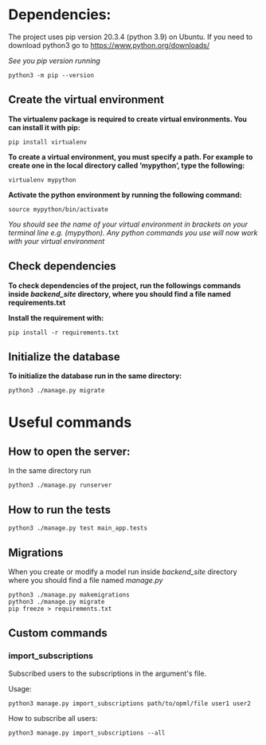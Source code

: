 # Dependencies:
The project uses pip version 20.3.4 (python 3.9) on Ubuntu. If you need to download python3 go to https://www.python.org/downloads/

*See you pip version running*

    python3 -m pip --version

## Create the virtual environment

**The virtualenv package is required to create virtual environments. You can install it with pip:**

    pip install virtualenv

**To create a virtual environment, you must specify a path. For example to create one in the local directory called ‘mypython’, type the following:**

    virtualenv mypython

**Activate the python environment by running the following command:**

    source mypython/bin/activate

*You should see the name of your virtual environment in brackets on your terminal line e.g. (mypython).
Any python commands you use will now work with your virtual environment*

## Check dependencies
**To check dependencies of the project, run the followings commands inside *backend_site* directory, where you should find a file named __requirements.txt__**

**Install the requirement with:**  

    pip install -r requirements.txt


## Initialize the database
**To initialize the database run in the same directory:**

    python3 ./manage.py migrate


# Useful commands
## How to open the server:

In the same directory run

    python3 ./manage.py runserver

## How to run the tests

    python3 ./manage.py test main_app.tests

## Migrations
When you create or modify a model run inside *backend_site* directory where you should find a file named *manage.py*

    python3 ./manage.py makemigrations
    python3 ./manage.py migrate
    pip freeze > requirements.txt

## Custom commands

### import_subscriptions
Subscribed users to the subscriptions in the argument's file.

Usage: 
    
    python3 manage.py import_subscriptions path/to/opml/file user1 user2

How to subscribe all users:

    python3 manage.py import_subscriptions --all